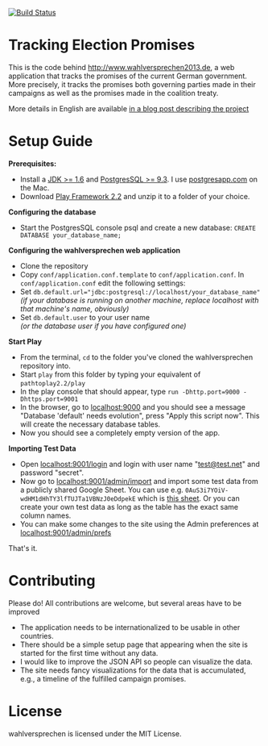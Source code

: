 [![Build Status](https://travis-ci.org/MarcHauptmann/wahlversprechen.svg?branch=master)](https://travis-ci.org/MarcHauptmann/wahlversprechen)

# Tracking Election Promises 

This is the code behind http://www.wahlversprechen2013.de, a web application that tracks the promises of the current German government. More precisely, it tracks the promises both governing parties made in their campaigns as well as the promises made in the coalition treaty. 

More details in English are available [in a blog post describing the project](http://theophil.net/2014/01/27/tracking-election-promises-with-scala-and-play/)


# Setup Guide

**Prerequisites:**
- Install a [JDK >= 1.6](http://www.oracle.com/technetwork/java/javase/downloads/index.html?ssSourceSiteId=otnjp) and [PostgresSQL >= 9.3](http://www.postgresql.org). I use [postgresapp.com](http://postgresapp.com) on the Mac. 
- Download [Play Framework 2.2](http://www.playframework.com/download) and unzip it to a folder of your choice.

**Configuring the database**
- Start the PostgresSQL console psql and create a new database: `CREATE DATABASE your_database_name;`

**Configuring the wahlversprechen web application**
- Clone the repository
- Copy `conf/application.conf.template` to `conf/application.conf`. In `conf/application.conf` edit the following settings:
- Set `db.default.url="jdbc:postgresql://localhost/your_database_name"`  
 _(if your database is running on another machine, replace localhost with that machine's name, obviously)_
- Set `db.default.user` to your user name  
 _(or the database user if you have configured one)_

**Start Play**
- From the terminal, `cd` to the folder you've cloned the wahlversprechen repository into. 
- Start `play` from this folder by typing your equivalent of `pathtoplay2.2/play`
- In the play console that should appear, type `run -Dhttp.port=9000 -Dhttps.port=9001`
- In the browser, go to [localhost:9000](http://localhost:9000) and you should see a message "Database 'default' needs evolution", press "Apply this script now". This will create the necessary database tables.
- Now you should see a completely empty version of the app.

**Importing Test Data**
- Open [localhost:9001/login](http://localhost:9001/login) and login with user name "test@test.net" and password "secret".
- Now go to [localhost:9001/admin/import](https://localhost:9001/admin/import) and import some test data from a publicly shared Google Sheet. You can use e.g. `0AuS3i7YOiV-wdHM1dHhTY3lfTUJTa1VBNzJ0eDdpekE` which is [this sheet](https://docs.google.com/spreadsheet/pub?key=0AuS3i7YOiV-wdHM1dHhTY3lfTUJTa1VBNzJ0eDdpekE&output=html). Or you can create your own test data as long as the table has the exact same column names. 
- You can make some changes to the site using the Admin preferences at [localhost:9001/admin/prefs](https://localhost:9001/admin/prefs)

That's it. 

# Contributing

Please do! All contributions are welcome, but several areas have to be improved

- The application needs to be internationalized to be usable in other countries.
- There should be a simple setup page that appearing when the site is started for the first time without any data.
- I would like to improve the JSON API so people can visualize the data. 
- The site needs fancy visualizations for the data that is accumulated, e.g., a timeline of the fulfilled campaign promises.

# License

wahlversprechen is licensed under the MIT License.
